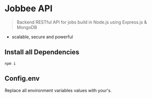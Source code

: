 # Jobbee API
>Backend RESTful API for jobs build in Node.js using Express.js & MongoDB
- scalable, secure and powerful

## Install all Dependencies

```
npm i

```

## Config.env
Replace all environment variables values with your's.
